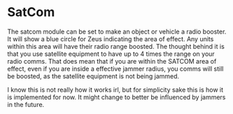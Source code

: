 # SatCom
The satcom module can be set to make an object or vehicle a radio booster. It will show a blue circle for Zeus indicating the area of effect. Any units within this area will have their radio range boosted. The thought behind it is that you use satellite equipment to have up to 4 times the range on your radio comms. That does mean that if you are within the SATCOM area of effect, even if you are inside a effective jammer radius, you comms will still be boosted, as the satellite equipment is not being jammed. 

I know this is not really how it works irl, but for simplicity sake this is how it is implemented for now. It might change to better be influenced by jammers in the future.